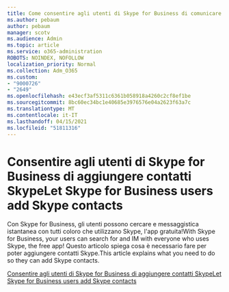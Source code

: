 ```yaml
---
title: Come consentire agli utenti di Skype for Business di comunicare con gli utenti Skype
ms.author: pebaum
author: pebaum
manager: scotv
ms.audience: Admin
ms.topic: article
ms.service: o365-administration
ROBOTS: NOINDEX, NOFOLLOW
localization_priority: Normal
ms.collection: Adm_O365
ms.custom:
- "9000726"
- "2649"
ms.openlocfilehash: e43ecf3af5311c6361b058918a4260c2cf8ef1be
ms.sourcegitcommit: 8bc60ec34bc1e40685e3976576e04a2623f63a7c
ms.translationtype: MT
ms.contentlocale: it-IT
ms.lasthandoff: 04/15/2021
ms.locfileid: "51811316"
---
```

# <a name="let-skype-for-business-users-add-skype-contacts"></a><span data-ttu-id="d0946-102">Consentire agli utenti di Skype for Business di aggiungere contatti Skype</span><span class="sxs-lookup"><span data-stu-id="d0946-102">Let Skype for Business users add Skype contacts</span></span>

<span data-ttu-id="d0946-103">Con Skype for Business, gli utenti possono cercare e messaggistica istantanea con tutti coloro che utilizzano Skype, l'app gratuita!</span><span class="sxs-lookup"><span data-stu-id="d0946-103">With Skype for Business, your users can search for and IM with everyone who uses Skype, the free app!</span></span> <span data-ttu-id="d0946-104">Questo articolo spiega cosa è necessario fare per poter aggiungere contatti Skype.</span><span class="sxs-lookup"><span data-stu-id="d0946-104">This article explains what you need to do so they can add Skype contacts.</span></span>

[<span data-ttu-id="d0946-105">Consentire agli utenti di Skype for Business di aggiungere contatti Skype</span><span class="sxs-lookup"><span data-stu-id="d0946-105">Let Skype for Business users add Skype contacts</span></span>](https://docs.microsoft.com/skypeforbusiness/set-up-skype-for-business-online/let-skype-for-business-users-add-skype-contacts)